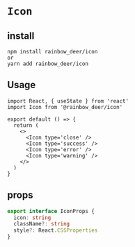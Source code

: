 # `Icon`

## install

```shell script
npm install rainbow_deer/icon
or
yarn add rainbow_deer/icon
```

## Usage

```tsx
import React, { useState } from 'react'
import Icon from '@rainbow_deer/icon'

export default () => {
  return (
    <>
      <Icon type='close' />
      <Icon type='success' />
      <Icon type='error' />
      <Icon type='warning' />
    </>
  )
}
```

## props

```ts
export interface IconProps {
  icon: string
  className?: string
  style?: React.CSSProperties
}
```
